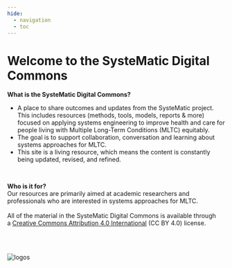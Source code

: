 ```yaml
---
hide:
  - navigation
  - toc
---
```


# Welcome to the SysteMatic Digital Commons


**What is the SysteMatic Digital Commons?**  

- A place to share outcomes and updates from the SysteMatic project. This includes resources (methods, tools, models, reports & more) focused on applying systems engineering to improve health and care for people living with Multiple Long-Term Conditions (MLTC) equitably. 
- The goal is to support collaboration, conversation and learning about systems approaches for MLTC.
- This site is a living resource, which means the content is constantly being updated, revised, and refined.

<br>

**Who is it for?**  
Our resources are primarily aimed at academic researchers and professionals who are interested in systems approaches for MLTC.  
<br>
All of the material in the SysteMatic Digital Commons is available through a [Creative Commons Attribution 4.0 International](https://creativecommons.org/licenses/by/4.0/) (CC BY 4.0) license. 

<br>
<br>

![logos](../assets/homepage-logos.jpg)

